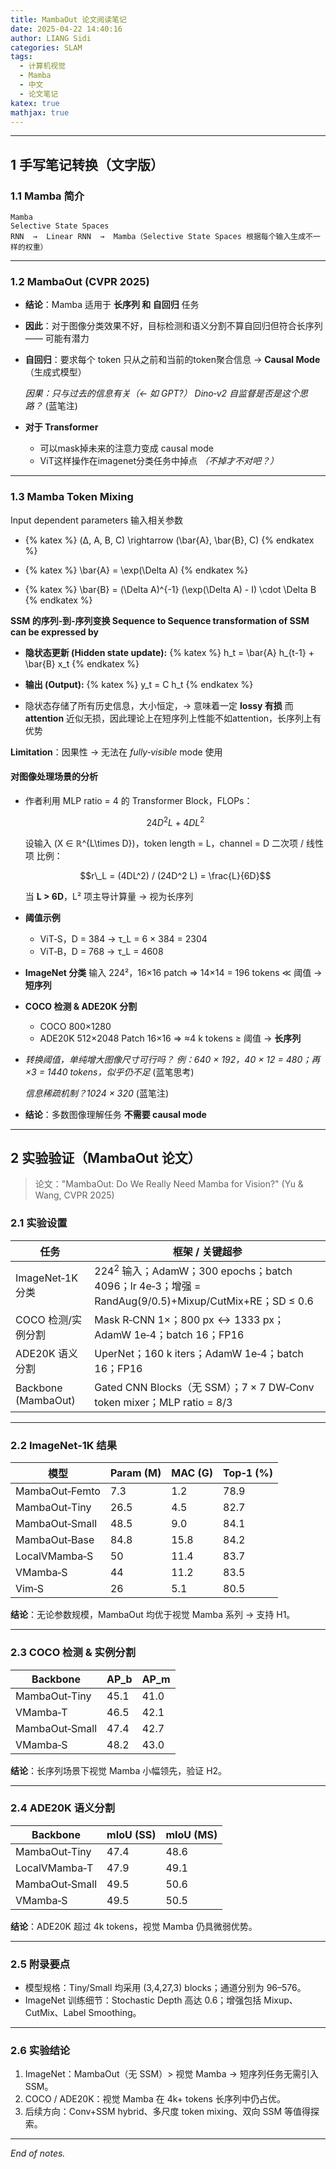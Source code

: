 ```yaml
---
title: MambaOut 论文阅读笔记
date: 2025-04-22 14:40:16
author: LIANG Sidi
categories: SLAM
tags:
  - 计算机视觉
  - Mamba
  - 中文
  - 论文笔记
katex: true
mathjax: true
---
```

---

## 1 手写笔记转换（文字版）

### 1.1 Mamba 简介
```
Mamba
Selective State Spaces
RNN  →  Linear RNN  →  Mamba（Selective State Spaces 根据每个输入生成不一样的权重）
```
---

### 1.2 MambaOut (CVPR 2025)
- **结论**：Mamba 适用于 **长序列 和 自回归** 任务

- **因此**：对于图像分类效果不好，目标检测和语义分割不算自回归但符合长序列 —— 可能有潜力

- **自回归**：要求每个 token 只从之前和当前的token聚合信息 → **Causal Mode**
  （生成式模型）

  *因果：只与过去的信息有关（← 如 GPT?）
  Dino‑v2 自监督是否是这个思路？* (蓝笔注)

- **对于 Transformer**
  - 可以mask掉未来的注意力变成 causal mode
  - ViT这样操作在imagenet分类任务中掉点 *（不掉才不对吧？）*

---

### 1.3 Mamba Token Mixing

Input dependent parameters 输入相关参数
* {% katex %}
  (Δ, A, B, C) \rightarrow (\bar{A}, \bar{B}, C)
  {% endkatex %}

* {% katex %}
  \bar{A} = \exp(\Delta A)
  {% endkatex %}

* {% katex %}
  \bar{B} = (\Delta A)^{-1} (\exp(\Delta A) - I) \cdot \Delta B
  {% endkatex %}


**SSM 的序列‑到‑序列变换 Sequence to Sequence transformation of SSM can be expressed by**
*   **隐状态更新 (Hidden state update):**
    {% katex %}
    h\_t = \bar{A} h\_{t-1} + \bar{B} x\_t
    {% endkatex %}

*   **输出 (Output):**
    {% katex %}
    y\_t = C h\_t
    {% endkatex %}

- 隐状态存储了所有历史信息，大小恒定，-> 意味着一定 **lossy 有损**
  而 **attention** 近似无损，因此理论上在短序列上性能不如attention，长序列上有优势

**Limitation**：因果性 → 无法在 *fully‑visible* mode 使用

#### 对图像处理场景的分析
- 作者利用 MLP ratio = 4 的 Transformer Block，FLOPs：

  $$24D^2 L  +  4DL^2$$

  设输入 \(X ∈ ℝ^{L\times D}\)，token length = L，channel = D
  二次项 / 线性项 比例：

  $$r\_L = (4DL^2) / (24D^2 L) = \frac{L}{6D}$$

  当 **L > 6D**，L² 项主导计算量 → 视为长序列

- **阈值示例**
  - ViT‑S，D = 384 → τ_L = 6 × 384 = 2304
  - ViT‑B，D = 768 → τ_L = 4608

- **ImageNet 分类**
  输入 224²，16×16 patch ⇒ 14×14 = 196 tokens ≪ 阈值 → **短序列**

- **COCO 检测 & ADE20K 分割**
  - COCO 800×1280
  - ADE20K 512×2048
  Patch 16×16 ⇒ ≈4 k tokens ≥ 阈值 → **长序列**

- *转换阈值，单纯增大图像尺寸可行吗？
  例：640 × 192，40 × 12 = 480；再 ×3 = 1440 tokens，似乎仍不足* (蓝笔思考)

  *信息稀疏机制？1024 × 320* (蓝笔注)

- **结论**：多数图像理解任务 **不需要 causal mode**

---

## 2 实验验证（MambaOut 论文）

> 论文："MambaOut: Do We Really Need Mamba for Vision?" (Yu & Wang, CVPR 2025)

### 2.1 实验设置

| 任务 | 框架 / 关键超参 |
|------|----------------|
| ImageNet‑1K 分类 | $224^2$ 输入；AdamW；300 epochs；batch 4096；lr 4e‑3；增强 = RandAug(9/0.5)+Mixup/CutMix+RE；SD $\le$ 0.6 |
| COCO 检测/实例分割 | Mask R‑CNN 1×；$800 \text{ px} \leftrightarrow 1333 \text{ px}$；AdamW 1e‑4；batch 16；FP16 |
| ADE20K 语义分割 | UperNet；160 k iters；AdamW 1e‑4；batch 16；FP16 |
| Backbone (MambaOut) | Gated CNN Blocks（无 SSM）；$7 \times 7$ DW‑Conv token mixer；MLP ratio = 8/3 |

---

### 2.2 ImageNet‑1K 结果

| 模型 | Param (M) | MAC (G) | Top‑1 (%) |
|------|-----------|----------|-----------|
| MambaOut‑Femto | 7.3 | 1.2 | 78.9 |
| MambaOut‑Tiny | 26.5 | 4.5 | 82.7 |
| MambaOut‑Small | 48.5 | 9.0 | 84.1 |
| MambaOut‑Base | 84.8 | 15.8 | 84.2 |
| LocalVMamba‑S | 50 | 11.4 | 83.7 |
| VMamba‑S | 44 | 11.2 | 83.5 |
| Vim‑S | 26 | 5.1 | 80.5 |

**结论**：无论参数规模，MambaOut 均优于视觉 Mamba 系列 → 支持 H1。

---

### 2.3 COCO 检测 & 实例分割

| Backbone | AP_b | AP_m |
|----------|------|------|
| MambaOut‑Tiny | 45.1 | 41.0 |
| VMamba‑T | 46.5 | 42.1 |
| MambaOut‑Small | 47.4 | 42.7 |
| VMamba‑S | 48.2 | 43.0 |

**结论**：长序列场景下视觉 Mamba 小幅领先，验证 H2。

---

### 2.4 ADE20K 语义分割

| Backbone | mIoU (SS) | mIoU (MS) |
|----------|-----------|-----------|
| MambaOut‑Tiny | 47.4 | 48.6 |
| LocalVMamba‑T | 47.9 | 49.1 |
| MambaOut‑Small | 49.5 | 50.6 |
| VMamba‑S | 49.5 | 50.5 |

**结论**：ADE20K 超过 4k tokens，视觉 Mamba 仍具微弱优势。

---

### 2.5 附录要点

- 模型规格：Tiny/Small 均采用 (3,4,27,3) blocks；通道分别为 96–576。
- ImageNet 训练细节：Stochastic Depth 高达 0.6；增强包括 Mixup、CutMix、Label Smoothing。

---

### 2.6 实验结论

1. ImageNet：MambaOut（无 SSM）> 视觉 Mamba → 短序列任务无需引入 SSM。
2. COCO / ADE20K：视觉 Mamba 在 4k+ tokens 长序列中仍占优。
3. 后续方向：Conv+SSM hybrid、多尺度 token mixing、双向 SSM 等值得探索。

---

*End of notes.*
